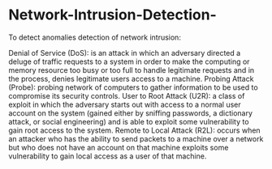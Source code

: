 # Network-Intrusion-Detection-
To detect anomalies detection of network intrusion: 

Denial of Service (DoS): is an attack in which an adversary directed a deluge of traffic requests to a system in order to make the computing or memory resource too busy or too full to handle legitimate requests and in the process, denies legitimate users access to a machine.
Probing Attack (Probe): probing network of computers to gather information to be used to compromise its security controls.
User to Root Attack (U2R): a class of exploit in which the adversary starts out with access to a normal user account on the system (gained either by sniffing passwords, a dictionary attack, or social engineering) and is able to exploit some vulnerability to gain root access to the system.
Remote to Local Attack (R2L): occurs when an attacker who has the ability to send packets to a machine over a network but who does not have an account on that machine exploits some vulnerability to gain local access as a user of that machine.
